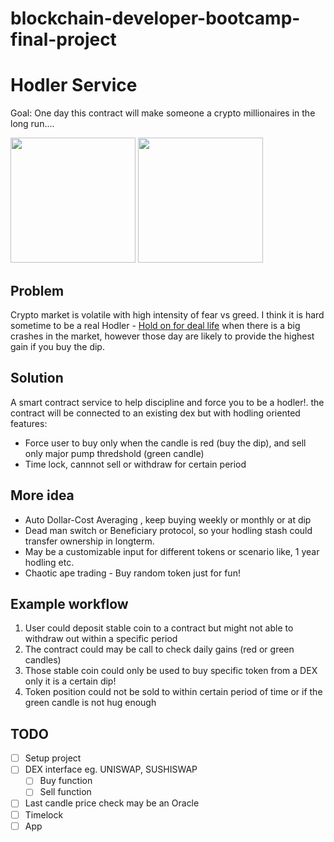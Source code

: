 # blockchain-developer-bootcamp-final-project

# **Hodler Service**
Goal: One day this contract will make someone a crypto millionaires in the long run....
<p float="center">
<img src="https://user-images.githubusercontent.com/28585719/135728318-f0c39a20-7720-4948-b52e-8ef7c7011ad2.png" height="200" />
<img src="https://user-images.githubusercontent.com/28585719/135728337-0f91cfd2-4ab0-4b2f-838d-6be9cee72d8d.png" height="200" />
</p>

## **Problem**
Crypto market is volatile with high intensity of fear vs greed. I think it is hard sometime to be a real Hodler - [Hold on for deal life]( https://www.investopedia.com/terms/h/hodl.asp) when there is a big crashes in the market, however those day are likely to provide the highest gain if you buy the dip. 

## **Solution**
A smart contract service to help discipline and force you to be a hodler!. the contract will be connected to an existing dex but with hodling oriented features:
* Force user to buy only when the candle is red (buy the dip), and sell only major pump thredshold (green candle)
* Time lock, cannnot sell or withdraw for certain period

## **More idea** 
* Auto Dollar-Cost Averaging , keep buying weekly or monthly or at dip
* Dead man switch or Beneficiary protocol, so your hodling stash could transfer ownership in longterm.
* May be a customizable input for different tokens or scenario like, 1 year hodling etc.
* Chaotic ape trading - Buy random token just for fun!

## **Example workflow**
1. User could deposit stable coin to a contract but might not able to withdraw out within a specific period
2. The contract could may be call to check daily gains (red or green candles)
3. Those stable coin could only be used to buy specific token from a DEX only it is a certain dip!
4. Token position could not be sold to within certain period of time or if the green candle is not hug enough

## **TODO**
- [ ] Setup project
- [ ] DEX interface eg. UNISWAP, SUSHISWAP
  - [ ] Buy function
  - [ ] Sell function
- [ ] Last candle price check may be an Oracle
- [ ] Timelock
- [ ] App
